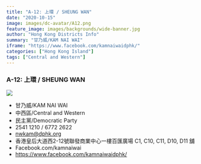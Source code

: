 ```yaml
---
title: "A-12: 上環 / SHEUNG WAN"
date: "2020-10-15"
image: images/dc-avatar/A12.png
feature_image: images/backgrounds/wide-banner.jpg
author: "Hong Kong Districts Info"
summary: "甘乃威/KAM NAI WAI"
iframe: "https://www.facebook.com/kamnaiwaidphk/"
categories: ["Hong Kong Island"]
tags: ["Central and Western"]
---
```


### A-12: 上環 / SHEUNG WAN  
![](/images/dc-avatar/A12.png)  

 - 甘乃威/KAM NAI WAI  
 - 中西區/Central and Western  
 - 民主黨/Democratic Party  
 - 2541 1210 / 6772 2622  
 - nwkam@dphk.org  
 - 香港皇后大道西2-12號聯發商業中心一樓百匯廣場 C1, C10, C11, D10, D11 舖  
 - Facebook.com/kamnaiwai  
 - https://www.facebook.com/kamnaiwaidphk/
